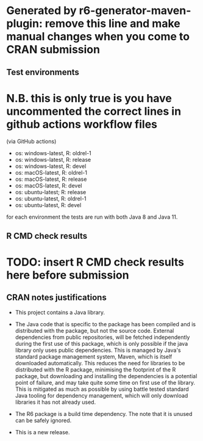 # Generated by r6-generator-maven-plugin: remove this line and make manual changes when you come to CRAN submission

## Test environments

# N.B. this is only true is you have uncommented the correct lines in github actions workflow files
(via GitHub actions)
 
* os: windows-latest, R: oldrel-1
* os: windows-latest, R: release
* os: windows-latest, R: devel
* os: macOS-latest, R: oldrel-1
* os: macOS-latest, R: release
* os: macOS-latest, R: devel
* os: ubuntu-latest; R: release
* os: ubuntu-latest, R: oldrel-1
* os: ubuntu-latest, R: devel

for each environment the tests are run with both Java 8 and Java 11. 

## R CMD check results
# TODO: insert R CMD check results here before submission


## CRAN notes justifications

* This project contains a Java library.

* The Java code that is specific to the package has been compiled and is distributed with the package, but not the source code. External dependencies
from public repositories, will be fetched independently during the first use of this package, which is only possible if the java library only uses public dependencies. 
This is managed by Java's standard package management system, Maven, which is itself downloaded automatically. This reduces the need for libraries to be distributed 
with the R package, minimising the footprint of the R package, but downloading and installing the dependencies is a potential point of failure, and may take quite some time on first use of the library. 
This is mitigated as much as possible by using battle tested standard Java tooling for dependency management, which will only download libraries it has not already used.

* The R6 package is a build time dependency. The note that it is unused can be safely ignored.

* This is a new release.
